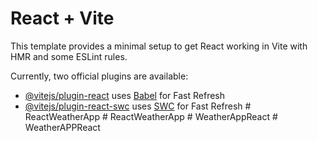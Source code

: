 # React + Vite

This template provides a minimal setup to get React working in Vite with HMR and some ESLint rules.

Currently, two official plugins are available:

- [@vitejs/plugin-react](https://github.com/vitejs/vite-plugin-react/blob/main/packages/plugin-react/README.md) uses [Babel](https://babeljs.io/) for Fast Refresh
- [@vitejs/plugin-react-swc](https://github.com/vitejs/vite-plugin-react-swc) uses [SWC](https://swc.rs/) for Fast Refresh
#   R e a c t W e a t h e r A p p  
 #   R e a c t W e a t h e r A p p  
 #   W e a t h e r A p p R e a c t  
 #   W e a t h e r A P P R e a c t  
 